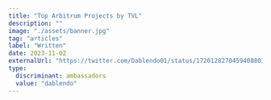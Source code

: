 ```yaml
---
title: "Top Arbitrum Projects by TVL"
description: ""
image: "./assets/banner.jpg"
tag: "articles"
label: "Written"
date: 2023-11-02
externalUrl: "https://twitter.com/Dablendo01/status/1720128270459408803?t=0nOlnGV7v_96k9GXuJ6w_A&s=19"
type:
  discriminant: ambassadors
  value: "dablendo"
---
```

